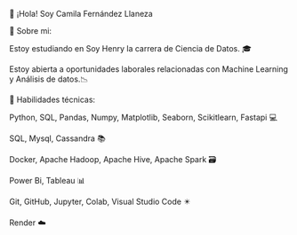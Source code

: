 :wave: ¡Hola! Soy Camila Fernández Llaneza

:information_desk_person: Sobre mi:

Estoy estudiando en Soy Henry la carrera de Ciencia de Datos. :mortar_board:

Estoy abierta a oportunidades laborales relacionadas con Machine Learning y Análisis de datos.:chart_with_downwards_trend:

:wrench: Habilidades técnicas:

Python, SQL, Pandas, Numpy, Matplotlib, Seaborn, Scikitlearn, Fastapi :computer:

SQL, Mysql, Cassandra :books:

Docker, Apache Hadoop, Apache Hive, Apache Spark 🗃️

Power Bi, Tableau :bar_chart:

Git, GitHub, Jupyter, Colab, Visual Studio Code :eight_pointed_black_star:

Render :cloud:
